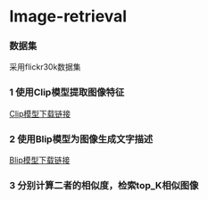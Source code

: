 # Image-retrieval

### 数据集
采用flickr30k数据集

### 1 使用Clip模型提取图像特征
[Clip模型下载链接](https://huggingface.co/openai/clip-vit-base-patch32)
### 2 使用Blip模型为图像生成文字描述
[Blip模型下载链接](https://huggingface.co/Salesforce/blip-image-captioning-base)
### 3 分别计算二者的相似度，检索top_K相似图像
